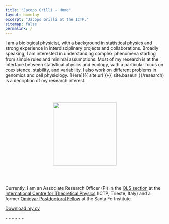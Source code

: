```yaml
---
title: "Jacopo Grilli - Home"
layout: homelay
excerpt: "Jacopo Grilli at the ICTP."
sitemap: false
permalink: /
---
```




I am a biological physicist, with a background in statistical physics and strong experience
in interdisciplinary projects and collaborations. Broadly speaking, I am interested in understanding complex phenomena starting from simple rules and minimal assumptions. Most
of my research is at the interface between statistical physics and ecology, with a particular focus on coexistence, stability, and variability. 
I also work on different problems in genomics and cell physiology.
[Here]({{ site.url }}{{ site.baseurl }}/research) is a decription of my research interest.

<br><br>





<figure align="center">
  <img src="{{ site.url }}{{ site.baseurl }}/images/myface.png" style="width: 200px">
</figure>

<br><br>


Currently, I am an Associate Research Officer (PI) in the <a target="_blank" href="https://www.ictp.it/research/qls/members.aspx">
 QLS section</a>  at the <a target="_blank" href="https://www.ictp.it/about-ictp/mission-history.aspx">
 International Centre for Theoretical Physics</a> (ICTP, Trieste, Italy)
and a former
<a target="_blank" href="https://www.santafe.edu/people/profile/jacopo-grilli">
Omidyar Postdoctoral Fellow</a>
at the Santa Fe Institute.<br>

<!--I graduated in Physics in 2011 at the University of Milan and I obtained a Ph.D in Physics in 2015 at the University of Padova, where I was supervised by-->
<!--<a target="_blank" href="http://www.pd.infn.it/~maritan/">-->
<!--Amos Maritan</a>. In 2015, I moved to the University of Chicago as a Postdoctoral scholar,-->
<!--working in the lab of-->
<!--<a target="_blank" href="http://allesinalab.uchicago.edu/">-->
<!--Stefano Allesina</a>.-->



<a target="_blank" href="{{ site.url }}{{ site.baseurl }}/images/jgrilli_cv.pdf">
<i class="fa fa-file-pdf-o"></i>  Download my cv</a>

<p>
<a target="_blank" href="http://www.researchgate.net/profile/{{ site.resgate_username }}" class="waves-effect waves-teal btn-flat my-researchgate-link" ><i class="ai ai-researchgate"></i> </a> -
<a target="_blank" href="https://www.mendeley.com/profiles/{{ site.mendeley_username }}" class="waves-effect waves-teal btn-flat my-mendeley-link" ><i class="ai ai-mendeley"></i></a> - 
<a target="_blank" href="http://scholar.google.com/citations?user={{ site.scholar_username }}" class="waves-effect waves-teal btn-flat my-google-scholar-link" ><i class="ai ai-google-scholar"></i></a> -
<a target="_blank" href="http://orcid.org/{{ site.orcid_username }}" class="waves-effect waves-teal btn-flat my-orcid-link" ><i class="ai ai-orcid"></i></a> -
<a target="_blank" href="https://publons.com/a/{{ site.publons_username }}" class="waves-effect waves-teal btn-flat my-publons-link" ><i class="ai ai-publons"></i></a> -
<a target="_blank" href="https://twitter.com/{{ site.twitter_username }}" class="waves-effect waves-teal btn-flat my-twitter-link"><i class="fa fa-twitter"></i></a> -
<a target="_blank" href="http://www.linkedin.com/pub/{{ site.linkedin_username }}" class="waves-effect waves-teal btn-flat my-linkedin-link"><i class="fa fa-linkedin"></i></a>
</p>


<br><br>

